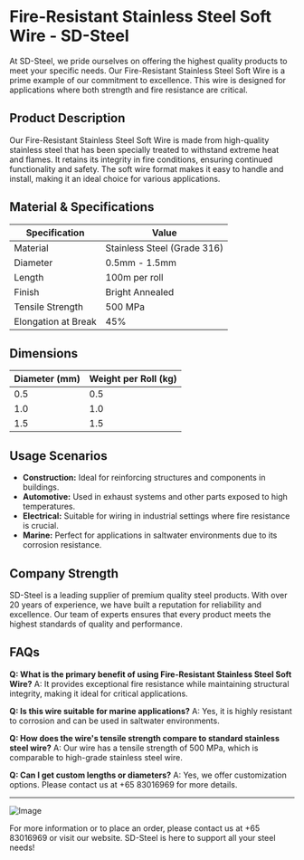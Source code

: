 # Fire-Resistant Stainless Steel Soft Wire - SD-Steel

At SD-Steel, we pride ourselves on offering the highest quality products to meet your specific needs. Our Fire-Resistant Stainless Steel Soft Wire is a prime example of our commitment to excellence. This wire is designed for applications where both strength and fire resistance are critical.

## Product Description
Our Fire-Resistant Stainless Steel Soft Wire is made from high-quality stainless steel that has been specially treated to withstand extreme heat and flames. It retains its integrity in fire conditions, ensuring continued functionality and safety. The soft wire format makes it easy to handle and install, making it an ideal choice for various applications.

## Material & Specifications

| Specification | Value |
|---------------|-------|
| Material      | Stainless Steel (Grade 316) |
| Diameter      | 0.5mm - 1.5mm |
| Length        | 100m per roll |
| Finish        | Bright Annealed |
| Tensile Strength | 500 MPa |
| Elongation at Break | 45% |

## Dimensions

| Diameter (mm) | Weight per Roll (kg) |
|---------------|----------------------|
| 0.5           | 0.5                  |
| 1.0           | 1.0                  |
| 1.5           | 1.5                  |

## Usage Scenarios
- **Construction:** Ideal for reinforcing structures and components in buildings.
- **Automotive:** Used in exhaust systems and other parts exposed to high temperatures.
- **Electrical:** Suitable for wiring in industrial settings where fire resistance is crucial.
- **Marine:** Perfect for applications in saltwater environments due to its corrosion resistance.

## Company Strength
SD-Steel is a leading supplier of premium quality steel products. With over 20 years of experience, we have built a reputation for reliability and excellence. Our team of experts ensures that every product meets the highest standards of quality and performance.

## FAQs
**Q: What is the primary benefit of using Fire-Resistant Stainless Steel Soft Wire?**
A: It provides exceptional fire resistance while maintaining structural integrity, making it ideal for critical applications.

**Q: Is this wire suitable for marine applications?**
A: Yes, it is highly resistant to corrosion and can be used in saltwater environments.

**Q: How does the wire's tensile strength compare to standard stainless steel wire?**
A: Our wire has a tensile strength of 500 MPa, which is comparable to high-grade stainless steel wire.

**Q: Can I get custom lengths or diameters?**
A: Yes, we offer customization options. Please contact us at +65 83016969 for more details.

---

![Image](https://github.com/user-attachments/assets/2567258e-e124-4816-932d-1809bd27ef0b)

For more information or to place an order, please contact us at +65 83016969 or visit our website. SD-Steel is here to support all your steel needs!